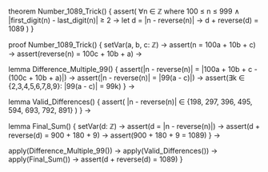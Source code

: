 theorem Number_1089_Trick() {
  assert(
    ∀n ∈ ℤ where 100 ≤ n ≤ 999 ∧ |first_digit(n) - last_digit(n)| ≥ 2 →
    let d = |n - reverse(n)| →
    d + reverse(d) = 1089
  )
}

proof Number_1089_Trick() {
  setVar(a, b, c: ℤ) →
  assert(n = 100a + 10b + c) →
  assert(reverse(n) = 100c + 10b + a) →
  
  lemma Difference_Multiple_99() {
    assert(|n - reverse(n)| = |100a + 10b + c - (100c + 10b + a)|) →
    assert(|n - reverse(n)| = |99(a - c)|) →
    assert(∃k ∈ {2,3,4,5,6,7,8,9}: |99(a - c)| = 99k)
  } →
  
  lemma Valid_Differences() {
    assert(
      |n - reverse(n)| ∈ {198, 297, 396, 495, 594, 693, 792, 891}
    )
  } →
  
  lemma Final_Sum() {
    setVar(d: ℤ) →
    assert(d = |n - reverse(n)|) →
    assert(d + reverse(d) = 900 + 180 + 9) →
    assert(900 + 180 + 9 = 1089)
  } →
  
  apply(Difference_Multiple_99()) →
  apply(Valid_Differences()) →
  apply(Final_Sum()) →
  assert(d + reverse(d) = 1089)
}